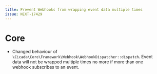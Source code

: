 ```yaml
---
title: Prevent Webhooks from wrapping event data multiple times
issue: NEXT-17429
---
```

# Core
* Changed behaviour of `\Cicada\Core\Framework\Webhook\WebhookDispatcher::dispatch`. Event data will not be wrapped multiple times no more if more than one webhook subscribes to an event.
